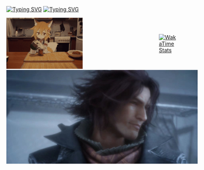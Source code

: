 <a href="https://git.io/typing-svg"><img src="https://readme-typing-svg.demolab.com?font=ZCOOL+KuaiLe&size=30&duration=4000&pause=1000&color=F53F9E&center=true&vCenter=true&multiline=true&random=false&width=1118&lines=Sakura" alt="Typing SVG" /></a>
<a href="https://git.io/typing-svg"><img src="https://readme-typing-svg.demolab.com?font=ZCOOL+KuaiLe&size=30&duration=4000&pause=1000&color=F53F9E&center=true&vCenter=true&multiline=true&random=false&width=1118&lines=%E7%A9%B6%E7%AB%9F%E4%BB%8E%E4%BB%80%E4%B9%88%E6%97%B6%E5%80%99%E5%BC%80%E5%A7%8B%E5%91%A2%EF%BC%9F" alt="Typing SVG" /></a>
<div style="display: flex; justify-content: space-between; align-items: center;">
  <a href="https://www.sakurasss.top" target="_blank">
       <img src="cat.webp" alt="Hello" style="width: 50%; height: auto;">
  </a>
  <a href="https://wakatime.com/@Sakuras" target="_blank">
    <img src="https://github-readme-stats.vercel.app/api/wakatime?username=Sakuras&layout=compact&theme=transparent&hide_border=true&langs_count=10" alt="WakaTime Stats" style="max-width: 50%; height: auto;">
  </a>
</div>
<img src="Ardyn.png" alt="FF15-Ardyn">
